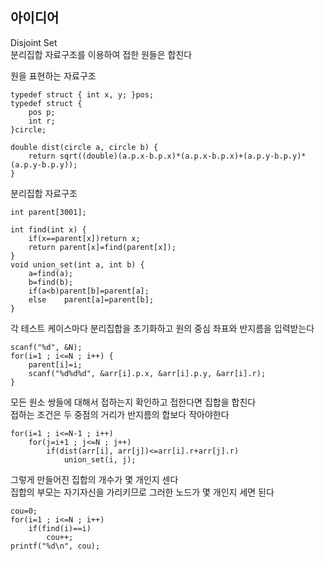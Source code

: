 ## 아이디어
Disjoint Set  
분리집합 자료구조를 이용하여 접한 원들은 합친다  
  
원을 표현하는 자료구조
```
typedef struct { int x, y; }pos;
typedef struct {
	pos p;
	int r;
}circle;

double dist(circle a, circle b) {
	return sqrt((double)(a.p.x-b.p.x)*(a.p.x-b.p.x)+(a.p.y-b.p.y)*(a.p.y-b.p.y));
}
```
분리집합 자료구조
```
int parent[3001];

int find(int x) {
	if(x==parent[x])return x;
	return parent[x]=find(parent[x]);
}
void union_set(int a, int b) {
	a=find(a);
	b=find(b);
	if(a<b)parent[b]=parent[a];
	else	parent[a]=parent[b];
}
```
각 테스트 케이스마다 분리집합을 초기화하고 원의 중심 좌표와 반지름을 입력받는다
```
scanf("%d", &N);
for(i=1 ; i<=N ; i++) {
	parent[i]=i;
	scanf("%d%d%d", &arr[i].p.x, &arr[i].p.y, &arr[i].r);
}
```
모든 원소 쌍들에 대해서 접하는지 확인하고 접한다면 집합을 합친다  
접하는 조건은 두 중점의 거리가 반지름의 합보다 작아야한다
```
for(i=1 ; i<=N-1 ; i++)
	for(j=i+1 ; j<=N ; j++)
		if(dist(arr[i], arr[j])<=arr[i].r+arr[j].r)
			union_set(i, j);
```
그렇게 만들어진 집합의 개수가 몇 개인지 센다  
집합의 부모는 자기자신을 가리키므로 그러한 노드가 몇 개인지 세면 된다
```
cou=0;
for(i=1 ; i<=N ; i++)
	if(find(i)==i)
		cou++;
printf("%d\n", cou);
```
